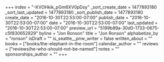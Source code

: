 +++
index = "-KVOHkik_pGm6XV0pDsy"
_sort_create_date = 1477893180
_sort_last_updated = 1477893180
_sort_publish_date = 1477893180
create_date = "2016-10-30T22:53:00-07:00"
publish_date = "2016-10-30T22:53:00-07:00"
date = "2016-10-30T22:53:00-07:00"
last_updated = "2016-10-30T22:53:00-07:00"
preview_url = "5199b89a-30d0-1733-0675-c5f830652829"
byline = "Jon Ronson"
title = "Jon Ronson"
alphabetize_by = "ronson"
isDraft = ""
is_seattle__pnw_writer = false
written_about = ""
books = ["books/the-elephant-in-the-room"]
calendar_author = ""
reviews = ["reviews/he-who-should-not-be-named"]
notes = ""
sponsorships_author = ""
+++
